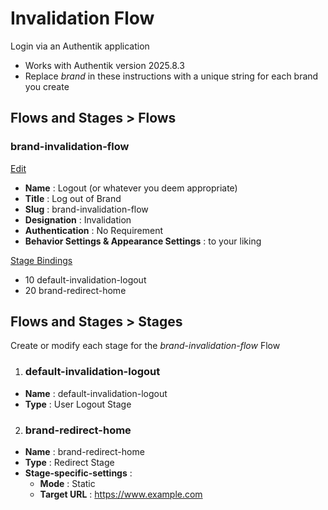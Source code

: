 # Invalidation Flow
Login via an Authentik application

- Works with Authentik version 2025.8.3
- Replace _brand_ in these instructions with a unique string for each brand you create

## Flows and Stages > Flows

### brand-invalidation-flow

<ins>Edit</ins>
* **Name** : Logout (or whatever you deem appropriate)
* **Title** : Log out of Brand
* **Slug** : brand-invalidation-flow
* **Designation** : Invalidation
* **Authentication** : No Requirement
* **Behavior Settings & Appearance Settings** : to your liking

<ins>Stage Bindings</ins>
* 10 default-invalidation-logout
* 20 brand-redirect-home

## Flows and Stages > Stages
Create or modify each stage for the _brand-invalidation-flow_ Flow


1. ### default-invalidation-logout
* **Name** : default-invalidation-logout
* **Type** : User Logout Stage 

2. ### brand-redirect-home
* **Name** : brand-redirect-home
* **Type** : Redirect Stage
* **Stage-specific-settings** :
  * **Mode** : Static
  * **Target URL** : https://www.example.com
